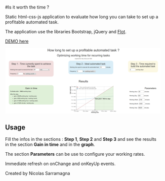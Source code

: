 #Is it worth the time ?

Static html-css-js application to evaluate how long you can take to set up a profitable automated task.

The application use the libraries Bootstrap, jQuery and [Flot](http://www.flotcharts.org/). 

[DEMO here](https://nicolas-sarramagna.github.io/is-it-worth-the-time/)

[![image of the application](/screenshots/01-optimizing-working-time.png)](https://nicolas-sarramagna.github.io/is-it-worth-the-time/)

## Usage

Fill the infos in the sections : **Step 1**, **Step 2** and **Step 3** and see the results in the section **Gain in time** and in the **graph**.

The section **Parameters** can be use to configure your working rates.

Immediate refresh on onChange and onKeyUp events.

Created by Nicolas Sarramagna

